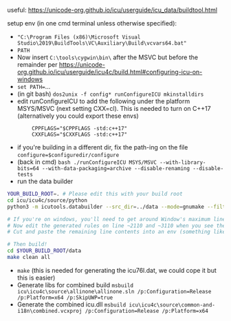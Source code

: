 useful: https://unicode-org.github.io/icu/userguide/icu_data/buildtool.html

setup env (in one cmd terminal unless otherwise specified):
- `"C:\Program Files (x86)\Microsoft Visual Studio\2019\BuildTools\VC\Auxiliary\Build\vcvars64.bat"`
- `PATH`
- Now insert `C:\tools\cygwin\bin\` after the MSVC but before the remainder per https://unicode-org.github.io/icu/userguide/icu4c/build.html#configuring-icu-on-windows
- `set PATH=`...
- (in git bash) `dos2unix -f config* runConfigureICU mkinstalldirs`
- edit runConfigureICU to add the following under the platform MSYS/MSVC (next setting CXX=cl). This is needed to turn on C++17 (alternatively you could export these envs)
```
        CPPFLAGS="$CPPFLAGS -std:c++17"
        CXXFLAGS="$CXXFLAGS -std:c++17"
```
- if you're building in a different dir, fix the path-ing on the file `configure=$configuredir/configure`
- (back in cmd) `bash ./runConfigureICU MSYS/MSVC --with-library-bits=64 --with-data-packaging=archive --disable-renaming --disable-tests`
- run the data builder
```bash
YOUR_BUILD_ROOT=. # Please edit this with your build root
cd icu/icu4c/source/python
python3 -m icutools.databuilder --src_dir=../data --mode=gnumake --filter=../../../../build/filters/filter.json > $YOUR_BUILD_ROOT/data/rules.mk 

# If you're on windows, you'll need to get around Window's maximum line length like so:
# Now edit the generated rules on line ~2110 and ~3110 when you see the long lines starting with `-i $(OUT_DIR) --usePoolBundle $(OUT_DIR)/ -k `
# Cut and paste the remaining line contents into an env (something like this: export LANG="en_US..."). Then replace the contents of the file with \$\${LANG}

# Then build!
cd $YOUR_BUILD_ROOT/data
make clean all
```
- `make` (this is needed for generating the icu76l.dat, we could cope it but this is easier)
- Generate libs for combined build `msbuild icu\icu4c\source\allinone\allinone.sln /p:Configuration=Release /p:Platform=x64 /p:SkipUWP=true`
- Generate the combined icu.dll `msbuild icu\icu4c\source\common-and-i18n\combined.vcxproj /p:Configuration=Release /p:Platform=x64 `